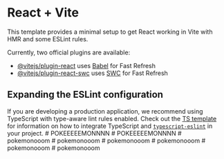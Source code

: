 # React + Vite

This template provides a minimal setup to get React working in Vite with HMR and some ESLint rules.

Currently, two official plugins are available:

- [@vitejs/plugin-react](https://github.com/vitejs/vite-plugin-react/blob/main/packages/plugin-react) uses [Babel](https://babeljs.io/) for Fast Refresh
- [@vitejs/plugin-react-swc](https://github.com/vitejs/vite-plugin-react/blob/main/packages/plugin-react-swc) uses [SWC](https://swc.rs/) for Fast Refresh

## Expanding the ESLint configuration

If you are developing a production application, we recommend using TypeScript with type-aware lint rules enabled. Check out the [TS template](https://github.com/vitejs/vite/tree/main/packages/create-vite/template-react-ts) for information on how to integrate TypeScript and [`typescript-eslint`](https://typescript-eslint.io) in your project.
#   P O K E E E E E M O N N N N  
 #   P O K E E E E E M O N N N N  
 #   p o k e m o n o o o m  
 #   p o k e m o n o o o m  
 #   p o k e m o n o o o m  
 #   p o k e m o n o o o m  
 #   p o k e m o n o o o m  
 #   p o k e m o n o o o m  
 